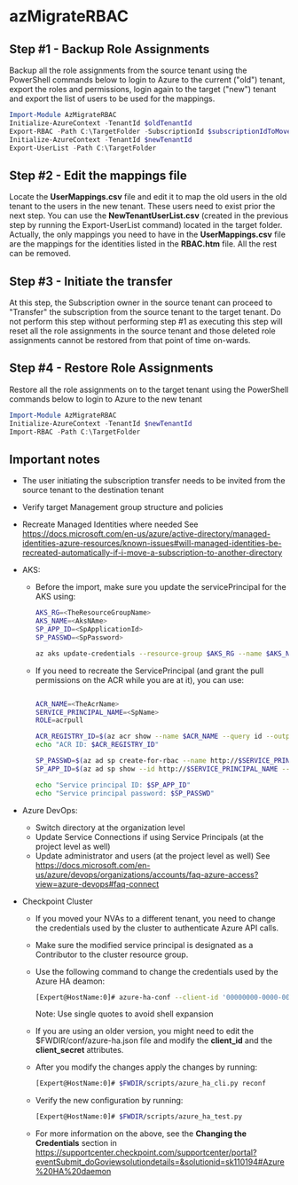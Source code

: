 # azMigrateRBAC

## Step #1 - Backup Role Assignments

Backup all the role assignments from the source tenant using the PowerShell commands below to login to Azure to the current ("old") tenant, export the roles and permissions, login again to the target ("new") tenant and export the list of users to be used for the mappings.

```powershell
Import-Module AzMigrateRBAC
Initialize-AzureContext -TenantId $oldTenantId
Export-RBAC -Path C:\TargetFolder -SubscriptionId $subscriptionIdToMove
Initialize-AzureContext -TenantId $newTenantId
Export-UserList -Path C:\TargetFolder
```

## Step #2 - Edit the mappings file

Locate the **UserMappings.csv** file and edit it to map the old users in the old tenant to the users in the new tenant. These users need to exist prior the next step.
You can use the **NewTenantUserList.csv** (created in the previous step by running the Export-UserList command) located in the target folder.
Actually, the only mappings you need to have in the **UserMappings.csv** file are the mappings for the identities listed in the **RBAC.htm** file. All the rest can be removed.

## Step #3 - Initiate the transfer

At this step, the Subscription owner in the source tenant can proceed to "Transfer" the subscription from the source tenant to the target tenant.
Do not perform this step without performing step #1 as executing this step will reset all the role assignments in the source tenant and those deleted role assignments cannot be restored from that point of time on-wards.

## Step #4 - Restore Role Assignments

Restore all the role assignments on to the target tenant using the PowerShell commands below to login to Azure to the new tenant

```powershell
Import-Module AzMigrateRBAC
Initialize-AzureContext -TenantId $newTenantId
Import-RBAC -Path C:\TargetFolder
```

## Important notes

- The user initiating the subscription transfer needs to be invited from the source tenant to the destination tenant
- Verify target Management group structure and policies
- Recreate Managed Identities where needed
  See https://docs.microsoft.com/en-us/azure/active-directory/managed-identities-azure-resources/known-issues#will-managed-identities-be-recreated-automatically-if-i-move-a-subscription-to-another-directory
- AKS:
  - Before the import, make sure you update the servicePrincipal for the AKS using:

    ```bash
    AKS_RG=<TheResourceGroupName>
    AKS_NAME=<AksNAme>
    SP_APP_ID=<SpApplicationId>
    SP_PASSWD=<SpPassword>

    az aks update-credentials --resource-group $AKS_RG --name $AKS_NAME --reset-service-principal --service-principal $SP_APP_ID --client-secret $SP_PASSWD
    ```

  - If you need to recreate the ServicePrincipal (and grant the pull permissions on the ACR while you are at it), you can use:

    ```bash

    ACR_NAME=<TheAcrName>
    SERVICE_PRINCIPAL_NAME=<SpName>
    ROLE=acrpull

    ACR_REGISTRY_ID=$(az acr show --name $ACR_NAME --query id --output tsv)
    echo "ACR ID: $ACR_REGISTRY_ID"

    SP_PASSWD=$(az ad sp create-for-rbac --name http://$SERVICE_PRINCIPAL_NAME --scopes $ACR_REGISTRY_ID --role $ROLE --query password --output tsv)
    SP_APP_ID=$(az ad sp show --id http://$SERVICE_PRINCIPAL_NAME --query appId --output tsv)

    echo "Service principal ID: $SP_APP_ID"
    echo "Service principal password: $SP_PASSWD"
    ```

- Azure DevOps:
  - Switch directory at the organization level
  - Update Service Connections if using Service Principals (at the project level as well)
  - Update administrator and users (at the project level as well)
  See https://docs.microsoft.com/en-us/azure/devops/organizations/accounts/faq-azure-access?view=azure-devops#faq-connect

- Checkpoint Cluster
  - If you moved your NVAs to a different tenant, you need to change the credentials used by the cluster to authenticate Azure API calls.
  - Make sure the modified service principal is designated as a Contributor to the cluster resource group.
  - Use the following command to change the credentials used by the Azure HA deamon:

    ```bash
    [Expert@HostName:0]# azure-ha-conf --client-id '00000000-0000-0000-0000-000000000000' --client-secret 'TH3_4PP1D_P4$$W0RD_G03$_H3R3' --force
    ```

    Note: Use single quotes to avoid shell expansion

  - If you are using an older version, you might need to edit the $FWDIR/conf/azure-ha.json file and modify the **client_id** and the **client_secret** attributes.
  - After you modify the changes apply the changes by running:

    ```bash
    [Expert@HostName:0]# $FWDIR/scripts/azure_ha_cli.py reconf
    ```

  - Verify the new configuration by running:

    ```bash
    [Expert@HostName:0]# $FWDIR/scripts/azure_ha_test.py
    ```

  - For more information on the above, see the **Changing the Credentials** section in https://supportcenter.checkpoint.com/supportcenter/portal?eventSubmit_doGoviewsolutiondetails=&solutionid=sk110194#Azure%20HA%20daemon
